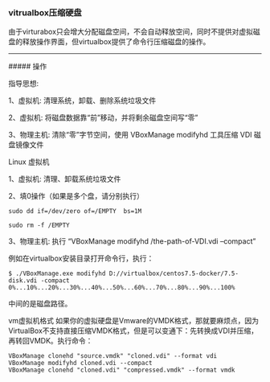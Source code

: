 ### vitrualbox压缩硬盘

由于virturabox只会增大分配磁盘空间，不会自动释放空间，同时不提供对虚拟磁盘的释放操作界面，但virtualbox提供了命令行压缩磁盘的操作。
<hr>
##### 操作

指导思想:

1、虚拟机: 清理系统，卸载、删除系统垃圾文件

2、虚拟机: 将磁盘数据靠“前”移动，并将剩余磁盘空间写“零”

3、物理主机: 清除“零”字节空间，使用 VBoxManage modifyhd 工具压缩 VDI 磁盘镜像文件

Linux 虚拟机

1、虚拟机: 清理、卸载系统垃圾文件

2、填0操作（如果是多个盘，请分别执行）
```shell
sudo dd if=/dev/zero of=/EMPTY  bs=1M

sudo rm -f /EMPTY
```


3、物理主机: 执行 “VBoxManage modifyhd /the-path-of-VDI.vdi –compact”

例如在virtualbox安装目录打开命令行，执行：

```shell
$ ./VBoxManage.exe modifyhd D://virtualbox/centos7.5-docker/7.5-disk.vdi -compact
0%...10%...20%...30%...40%...50%...60%...70%...80%...90%...100%
```
中间的是磁盘路径。 

vm虚拟机格式
如果你的虚拟硬盘是Vmware的VMDK格式，那就要麻烦点，因为VirtualBox不支持直接压缩VMDK格式，但是可以变通下：先转换成VDI并压缩，再转回VMDK。执行命令：
```shell
VBoxManage clonehd "source.vmdk" "cloned.vdi" --format vdi
VBoxManage modifyhd cloned.vdi --compact
VBoxManage clonehd "cloned.vdi" "compressed.vmdk" --format vmdk
```
